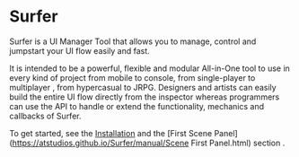 # Surfer

Surfer is a UI Manager Tool that allows you to manage, control and jumpstart your UI flow easily and fast.

It is intended to be a powerful, flexible and modular All-in-One tool to use in every kind of project from mobile to console, from single-player to multiplayer , from hypercasual to JRPG. Designers and artists can easily build the entire UI flow directly from the inspector whereas programmers can use the API to handle or extend the functionality, mechanics and callbacks of Surfer.

To get started, see the [Installation](https://atstudios.github.io/Surfer/manual/Installation.html) and the [First Scene Panel](https://atstudios.github.io/Surfer/manual/Scene First Panel.html) section .
